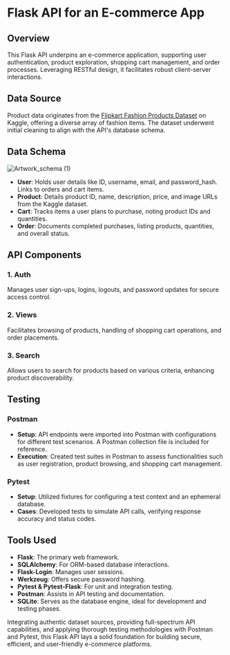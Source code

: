 # Flask API for an E-commerce App

## Overview
This Flask API underpins an e-commerce application, supporting user authentication, product exploration, shopping cart management, and order processes. Leveraging RESTful design, it facilitates robust client-server interactions.

## Data Source
Product data originates from the [Flipkart Fashion Products Dataset](https://www.kaggle.com/datasets/aaditshukla/flipkart-fasion-products-dataset) on Kaggle, offering a diverse array of fashion items. The dataset underwent initial cleaning to align with the API's database schema.

## Data Schema
![Artwork_schema (1)](https://github.com/LogicAL007/Flask_assessment/assets/122959675/ba22f494-5046-4dcd-9354-a1f5345ac718)

- **User**: Holds user details like ID, username, email, and password_hash. Links to orders and cart items.
- **Product**: Details product ID, name, description, price, and image URLs from the Kaggle dataset.
- **Cart**: Tracks items a user plans to purchase, noting product IDs and quantities.
- **Order**: Documents completed purchases, listing products, quantities, and overall status.

## API Components
### 1. Auth
Manages user sign-ups, logins, logouts, and password updates for secure access control.

### 2. Views
Facilitates browsing of products, handling of shopping cart operations, and order placements.

### 3. Search
Allows users to search for products based on various criteria, enhancing product discoverability.

## Testing
### Postman
- **Setup**: API endpoints were imported into Postman with configurations for different test scenarios. A Postman collection file is included for reference.
- **Execution**: Created test suites in Postman to assess functionalities such as user registration, product browsing, and shopping cart management.

### Pytest
- **Setup**: Utilized fixtures for configuring a test context and an ephemeral database.
- **Cases**: Developed tests to simulate API calls, verifying response accuracy and status codes.

## Tools Used
- **Flask**: The primary web framework.
- **SQLAlchemy**: For ORM-based database interactions.
- **Flask-Login**: Manages user sessions.
- **Werkzeug**: Offers secure password hashing.
- **Pytest & Pytest-Flask**: For unit and integration testing.
- **Postman**: Assists in API testing and documentation.
- **SQLite**: Serves as the database engine, ideal for development and testing phases.

Integrating authentic dataset sources, providing full-spectrum API capabilities, and applying thorough testing methodologies with Postman and Pytest, this Flask API lays a solid foundation for building secure, efficient, and user-friendly e-commerce platforms.
